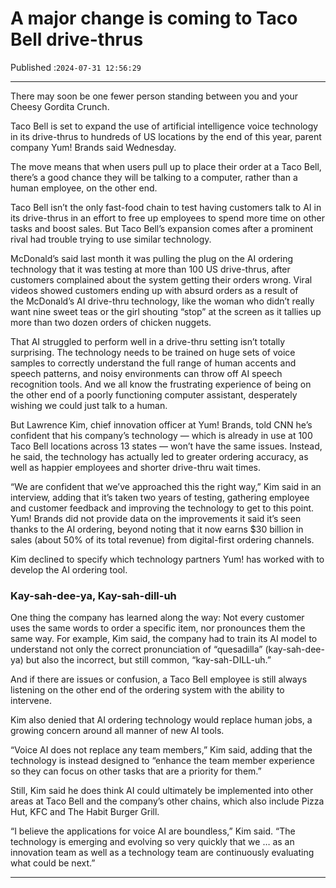 # A major change is coming to Taco Bell drive-thrus

Published :`2024-07-31 12:56:29`

---

There may soon be one fewer person standing between you and your Cheesy Gordita Crunch.

Taco Bell is set to expand the use of artificial intelligence voice technology in its drive-thrus to hundreds of US locations by the end of this year, parent company Yum! Brands said Wednesday.

The move means that when users pull up to place their order at a Taco Bell, there’s a good chance they will be talking to a computer, rather than a human employee, on the other end.

Taco Bell isn’t the only fast-food chain to test having customers talk to AI in its drive-thrus in an effort to free up employees to spend more time on other tasks and boost sales. But Taco Bell’s expansion comes after a prominent rival had trouble trying to use similar technology.

McDonald’s said last month it was pulling the plug on the AI ordering technology that it was testing at more than 100 US drive-thrus, after customers complained about the system getting their orders wrong. Viral videos showed customers ending up with absurd orders as a result of the McDonald’s AI drive-thru technology, like the woman who didn’t really want nine sweet teas or the girl shouting “stop” at the screen as it tallies up more than two dozen orders of chicken nuggets.

That AI struggled to perform well in a drive-thru setting isn’t totally surprising. The technology needs to be trained on huge sets of voice samples to correctly understand the full range of human accents and speech patterns, and noisy environments can throw off AI speech recognition tools. And we all know the frustrating experience of being on the other end of a poorly functioning computer assistant, desperately wishing we could just talk to a human.

But Lawrence Kim, chief innovation officer at Yum! Brands, told CNN he’s confident that his company’s technology — which is already in use at 100 Taco Bell locations across 13 states — won’t have the same issues. Instead, he said, the technology has actually led to greater ordering accuracy, as well as happier employees and shorter drive-thru wait times.

“We are confident that we’ve approached this the right way,” Kim said in an interview, adding that it’s taken two years of testing, gathering employee and customer feedback and improving the technology to get to this point. Yum! Brands did not provide data on the improvements it said it’s seen thanks to the AI ordering, beyond noting that it now earns $30 billion in sales (about 50% of its total revenue) from digital-first ordering channels.

Kim declined to specify which technology partners Yum! has worked with to develop the AI ordering tool.

### Kay-sah-dee-ya, Kay-sah-dill-uh

One thing the company has learned along the way: Not every customer uses the same words to order a specific item, nor pronounces them the same way. For example, Kim said, the company had to train its AI model to understand not only the correct pronunciation of “quesadilla” (kay-sah-dee-ya) but also the incorrect, but still common, “kay-sah-DILL-uh.”

And if there are issues or confusion, a Taco Bell employee is still always listening on the other end of the ordering system with the ability to intervene.

Kim also denied that AI ordering technology would replace human jobs, a growing concern around all manner of new AI tools.

“Voice AI does not replace any team members,” Kim said, adding that the technology is instead designed to “enhance the team member experience so they can focus on other tasks that are a priority for them.”

Still, Kim said he does think AI could ultimately be implemented into other areas at Taco Bell and the company’s other chains, which also include Pizza Hut, KFC and The Habit Burger Grill.

“I believe the applications for voice AI are boundless,” Kim said. “The technology is emerging and evolving so very quickly that we … as an innovation team as well as a technology team are continuously evaluating what could be next.”

---


